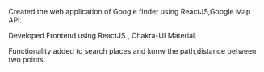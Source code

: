 Created the web application of Google finder using ReactJS,Google Map API.

Developed Frontend using ReactJS , Chakra-UI Material.

Functionality added to search places and konw the path,distance between two points.

